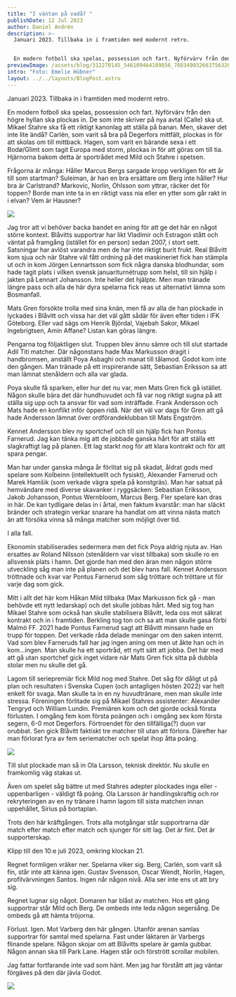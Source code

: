 ```yaml
---
title: "I väntan på vadå? "
publishDate: 12 Jul 2023
author: Daniel Andrén
description: >-
  Januari 2023. Tillbaka in i framtiden med modernt retro. 


  En modern fotboll ska spelas, possession och fart. Nyförvärv från den högre hyllan ska plockas in. De som inte skriver på nya avtal (Calle) ska ut. Mikael Stahre ska få ett riktigt kanonlag att ställa på banan. Men, skaver det inte lite ändå? Carlén, som varit så bra på Degerfors mittfält, plockas in för att skolas om till mittback. Hagen, som varit en bärande sexa i ett Bodø/Glimt som tagit Europa med storm, plockas in för att göras om till tia. Hjärnorna bakom detta är sportrådet med Mild och Stahre i spetsen.
previewImage: /assets/blog/312270145_546109464189856_7083490326637563209_n.jpg
intro: "Foto: Emelie Hübner"
layout: ../../layouts/BlogPost.astro
---
```

Januari 2023. Tillbaka in i framtiden med modernt retro. 

En modern fotboll ska spelas, possession och fart. Nyförvärv från den högre hyllan ska plockas in. De som inte skriver på nya avtal (Calle) ska ut. Mikael Stahre ska få ett riktigt kanonlag att ställa på banan. Men, skaver det inte lite ändå? Carlén, som varit så bra på Degerfors mittfält, plockas in för att skolas om till mittback. Hagen, som varit en bärande sexa i ett Bodø/Glimt som tagit Europa med storm, plockas in för att göras om till tia. Hjärnorna bakom detta är sportrådet med Mild och Stahre i spetsen. 

Frågorna är många: Håller Marcus Bergs sargade kropp verkligen för ett år till som startman? Suleiman, är han en bra ersättare om Berg inte håller? Hur bra är Carlstrand? Markovic, Norlin, Ohlsson som yttrar, räcker det för toppen? Borde man inte ta in en riktigt vass nia eller en ytter som går rakt in i elvan? Vem är Hausner? 

![](/assets/blog/337879323_3428522134030948_2709835573253989116_n.jpg)

Jag tror att vi behöver backa bandet en aning för att ge det här en något större kontext. Blåvitts supportrar har likt Vladimir och Estragon stått och väntat på framgång (istället för en person) sedan 2007, i stort sett. Satsningar har avlöst varandra men de har inte riktigt burit frukt. Real Blåvitt kom sjua och när Stahre väl fått ordning på det maskineriet fick han stämpla ut och in kom Jörgen Lennartsson som fick några danska blodhundar, som hade tagit plats i vilken svensk januariturnétrupp som helst, till sin hjälp i jakten på Lennart Johansson. Inte heller det hjälpte. Men man tränade längre pass och alla de här dyra spelarna fick reas ut alternativt lämna som Bosmanfall.

Mats Gren försökte trolla med sina knän, men få av alla de han plockade in lyckades i Blåvitt och vissa har det väl gått sådär för även efter tiden i IFK Göteborg. Eller vad sägs om Henrik Björdal, Vajebah Sakor, Mikael Ingebrigtsen, Amin Affane? Listan kan göras längre. 

Pengarna tog följaktligen slut. Truppen blev ännu sämre och till slut startade Adil Titi matcher. Där någonstans hade Max Markusson dragit i handbromsen, anställt Poya Asbaghi  och manat till tålamod. Godot kom inte den gången. Man tränade på ett inspirerande sätt, Sebastian Eriksson sa att man lämnat stenåldern och alla var glada. 

Poya skulle få sparken, eller hur det nu var, men Mats Gren fick gå istället. Någon skulle bära det där hundhuvudet och få var nog riktigt sugna på att ställa sig upp och ta ansvar för vad som inträffade. Frank Andersson och Mats hade en konflikt inför öppen ridå. När det väl var dags för Gren att gå hade Andersson lämnat över ordförandeklubban till Mats Engström. 

Kennet Andersson blev ny sportchef och till sin hjälp fick han Pontus Farnerud. Jag kan tänka mig att de jobbade ganska hårt för att ställa ett slagkraftigt lag på planen. Ett lag starkt nog för att klara kontrakt och för att spara pengar. 

Man har under ganska många år förlitat sig på skadat, åldrat gods med spelare som Kolbeinn (intellektuellt och fysiskt), Alexander Farnerud och Marek Hamšik (som verkade vägra spela på konstgräs). Man har satsat på hemvändare med diverse skavanker i ryggsäcken: Sebastian Eriksson, Jakob Johansson, Pontus Wernbloom, Marcus Berg. Fler spelare kan dras in här. De kan tydligare delas in i årtal, men faktum kvarstår: man har släckt bränder och strategin verkar snarare ha handlat om att vinna nästa match än att försöka vinna så många matcher som möjligt över tid. 

I alla fall. 

Ekonomin stabiliserades sedermera men det fick Poya aldrig njuta av. Han ersattes av Roland Nilsson (stenåldern var visst tillbaka) som skulle ro en allsvensk plats i hamn. Det gjorde han med den äran men någon större utveckling såg man inte på planen och det blev hans fall. Kennet Andersson tröttnade och kvar var Pontus Farnerud som såg tröttare och tröttare ut för varje dag som gick. 

Mitt i allt det här kom Håkan Mild tillbaka (Max Markusson fick gå - man behövde ett nytt ledarskap) och det skulle jobbas hårt. Med sig tog han Mikael Stahre som också han skulle stabilisera Blåvitt, leda oss mot säkrat kontrakt och in i framtiden. Berkling tog ton och sa att man skulle gasa förbi Malmö FF. 2021 hade Pontus Farnerud sagt att Blåvitt minsann hade en trupp för toppen. Det verkade råda delade meningar om den saken internt. Vad som blev Farneruds fall har jag ingen aning om men ut åkte han och in kom…ingen. Man skulle ha ett sportråd, ett nytt sätt att jobba. Det här med att gå utan sportchef gick inget vidare när Mats Gren fick sitta på dubbla stolar men nu skulle det gå. 

Lagom till seriepremiär fick Mild nog med Stahre. Det såg för dåligt ut på plan och resultaten i Svenska Cupen (och antagligen hösten 2022) var helt enkelt för svaga. Man skulle ta in en ny huvudtränare, men man skulle inte stressa. Föreningen förlitade sig på Mikael Stahres assistenter: Alexander Tengryd och William Lundin. Premiären kom och det gjorde också första förlusten. I omgång fem kom första poängen och i omgång sex kom första segern, 6-0 mot Degerfors. Förtroendet för den tillfälliga(?) duon var orubbat. Sen gick Blåvitt faktiskt tre matcher till utan att förlora. Därefter har man förlorat fyra av fem seriematcher och spelat ihop åtta poäng.

![](/assets/blog/339430913_198238889580850_4745107074073892980_n.jpg)

Till slut plockade man så in Ola Larsson, teknisk direktör. Nu skulle en framkomlig väg stakas ut.

Även om spelet såg bättre ut med Stahres adepter plockades inga eller - uppenbarligen - väldigt få poäng. Ola Larsson är handlingskraftig och ror rekryteringen av en ny tränare i hamn lagom till sista matchen innan uppehållet, Sirius på bortaplan. 

Trots den här kräftgången. Trots alla motgångar står supportrarna där match efter match efter match och sjunger för sitt lag. Det är fint. Det är supporterskap.

Klipp till den 10:e juli 2023, omkring klockan 21. 

Regnet formligen vräker ner. Spelarna viker sig. Berg, Carlén, som varit så fin, står inte att känna igen. Gustav Svensson, Oscar Wendt, Norlin, Hagen, profilvärvningen Santos. Ingen når någon nivå. Alla ser inte ens ut att bry sig. 

Regnet lugnar sig något. Domaren har blåst av matchen. Hos ett gäng supportrar står Mild och Berg. De ombeds inte leda någon segersång. De ombeds gå att hämta tröjorna. 

Förlust. Igen. Mot Varberg den här gången. Utanför arenan samlas supportrar för samtal med spelarna. Fast under läktaren är Varbergs flinande spelare. Någon skojar om att Blåvitts spelare är gamla gubbar. Någon annan ska till Park Lane. Hagen står och förstrött scrollar mobilen. 

Jag fattar fortfarande inte vad som hänt. Men jag har förstått att jag väntar förgäves på den där jävla Godot. 

![](/assets/blog/347434026_745666864234114_2438297768486857485_n.jpg)